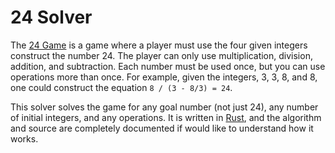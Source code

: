 24 Solver
=========

The [24 Game](https://en.wikipedia.org/wiki/24_Game) is a game where a player must use the four given integers construct the number 24. The player can only use multiplication, division, addition, and subtraction. Each number must be used once, but you can use operations more than once. For example, given the integers, 3, 3, 8, and 8, one could construct the equation `8 / (3 - 8/3) = 24`.

This solver solves the game for any goal number (not just 24), any number of initial integers, and any operations. It is written in [Rust](http://www.rust-lang.org/), and the algorithm and source are completely documented if would like to understand how it works.
